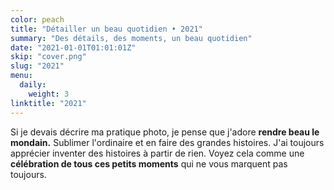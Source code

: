 ```yaml
---
color: peach
title: "Détailler un beau quotidien • 2021"
summary: "Des détails, des moments, un beau quotidien"
date: "2021-01-01T01:01:01Z"
skip: "cover.png"
slug: "2021"
menu:
  daily:
    weight: 3
linktitle: "2021"
---
```


Si je devais décrire ma pratique photo, je pense que j'adore **rendre beau le mondain.**
Sublimer l'ordinaire et en faire des grandes histoires. J'ai toujours apprécier inventer des histoires à partir de rien.
Voyez cela comme une **célébration de tous ces petits moments** qui ne vous marquent pas toujours.
